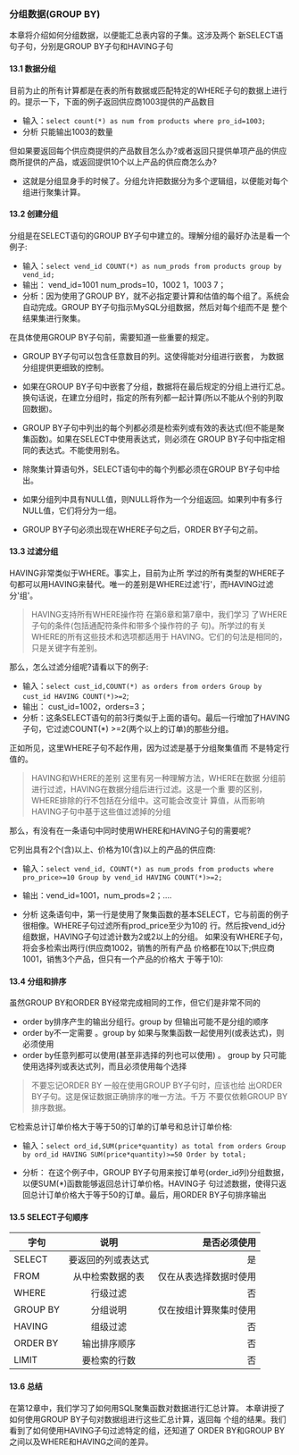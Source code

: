 ### 分组数据(GROUP BY)
本章将介绍如何分组数据，以便能汇总表内容的子集。这涉及两个 新SELECT语句子句，分别是GROUP BY子句和HAVING子句

#### 13.1 数据分组
目前为止的所有计算都是在表的所有数据或匹配特定的WHERE子句的数据上进行的。提示一下，下面的例子返回供应商1003提供的产品数目

* 输入：`select count(*) as num from products where pro_id=1003;`
* 分析 只能输出1003的数量

但如果要返回每个供应商提供的产品数目怎么办?或者返回只提供单项产品的供应商所提供的产品，或返回提供10个以上产品的供应商怎么办?
* 这就是分组显身手的时候了。分组允许把数据分为多个逻辑组，以便能对每个组进行聚集计算。

#### 13.2 创建分组

分组是在SELECT语句的GROUP BY子句中建立的。理解分组的最好办法是看一个例子:

* 输入：`select vend_id COUNT(*) as num_prods from products group by vend_id;`
* 输出： vend_id=1001 num_prods=10，1002 1，1003 7；
* 分析：因为使用了GROUP BY，就不必指定要计算和估值的每个组了。系统会自动完成。GROUP BY子句指示MySQL分组数据，然后对每个组而不是 整个结果集进行聚集。


在具体使用GROUP BY子句前，需要知道一些重要的规定。

* GROUP BY子句可以包含任意数目的列。这使得能对分组进行嵌套， 为数据分组提供更细致的控制。

* 如果在GROUP BY子句中嵌套了分组，数据将在最后规定的分组上进行汇总。换句话说，在建立分组时，指定的所有列都一起计算(所以不能从个别的列取回数据)。

* GROUP BY子句中列出的每个列都必须是检索列或有效的表达式(但不能是聚集函数)。如果在SELECT中使用表达式，则必须在 GROUP BY子句中指定相同的表达式。不能使用别名。

* 除聚集计算语句外，SELECT语句中的每个列都必须在GROUP BY子句中给出。

* 如果分组列中具有NULL值，则NULL将作为一个分组返回。如果列中有多行NULL值，它们将分为一组。

* GROUP BY子句必须出现在WHERE子句之后，ORDER BY子句之前。

#### 13.3 过滤分组

HAVING非常类似于WHERE。事实上，目前为止所 学过的所有类型的WHERE子句都可以用HAVING来替代。唯一的差别是WHERE过滤'行'，而HAVING过滤分'组'。

> HAVING支持所有WHERE操作符 在第6章和第7章中，我们学习 了WHERE子句的条件(包括通配符条件和带多个操作符的子 句)。所学过的有关WHERE的所有这些技术和选项都适用于 HAVING。它们的句法是相同的，只是关键字有差别。

那么，怎么过滤分组呢?请看以下的例子:

* 输入：`select cust_id,COUNT(*) as orders from orders Group by cust_id HAVING COUNT(*)>=2`;
* 输出： cust_id=1002，orders=3；
* 分析：这条SELECT语句的前3行类似于上面的语句。最后一行增加了HAVING子句，它过滤COUNT(*) >=2(两个以上的订单)的那些分组。

正如所见，这里WHERE子句不起作用，因为过滤是基于分组聚集值而 不是特定行值的。

> HAVING和WHERE的差别 这里有另一种理解方法，WHERE在数据 分组前进行过滤，HAVING在数据分组后进行过滤。这是一个重 要的区别，WHERE排除的行不包括在分组中。这可能会改变计 算值，从而影响HAVING子句中基于这些值过滤掉的分组

那么，有没有在一条语句中同时使用WHERE和HAVING子句的需要呢?

它列出具有2个(含)以上、价格为10(含)以上的产品的供应商:

* 输入：`select vend_id, COUNT(*) as num_prods from products where pro_price>=10 Group by vend_id HAVING COUNT(*)>=2;`

* 输出：vend_id=1001，num_prods=2；....
* 分析 这条语句中，第一行是使用了聚集函数的基本SELECT，它与前面的例子很相像。WHERE子句过滤所有prod_price至少为10的 行。然后按vend_id分组数据，HAVING子句过滤计数为2或2以上的分组。 如果没有WHERE子句，将会多检索出两行(供应商1002，销售的所有产品 价格都在10以下;供应商1001，销售3个产品，但只有一个产品的价格大 于等于10):


#### 13.4 分组和排序
虽然GROUP BY和ORDER BY经常完成相同的工作，但它们是非常不同的
       
* order by排序产生的输出分组行。group by 但输出可能不是分组的顺序
* order by不一定需要 。group by 如果与聚集函数一起使用列(或表达式)，则必须使用
* order by任意列都可以使用(甚至非选择的列也可以使用) 。 group by 只可能使用选择列或表达式列，而且必须使用每个选择 

> 不要忘记ORDER BY 一般在使用GROUP BY子句时，应该也给 出ORDER BY子句。这是保证数据正确排序的唯一方法。千万 不要仅依赖GROUP BY排序数据。


它检索总计订单价格大于等于50的订单的订单号和总计订单价格:

* 输入：`select ord_id,SUM(price*quantity) as total from orders Group by ord_id HAVING SUM(price*quantity)>=50 Order by total;`

* 分析： 在这个例子中，GROUP BY子句用来按订单号(order_id列)分组数据，以便SUM(*)函数能够返回总计订单价格。HAVING子 句过滤数据，使得只返回总计订单价格大于等于50的订单。最后，用ORDER BY子句排序输出


#### 13.5 SELECT子句顺序


| 字句 | 说明 | 是否必须使用
| - | :-: | -: |  
| SELECT | 要返回的列或表达式 | 是
| FROM   | 从中检索数据的表   |仅在从表选择数据时使用
| WHERE  | 行级过滤          |否
| GROUP BY  | 分组说明          |仅在按组计算聚集时使用
| HAVING  | 组级过滤          |否
| ORDER BY  | 输出排序顺序          |否
| LIMIT | 要检索的行数          |否

#### 13.6 总结
在第12章中，我们学习了如何用SQL聚集函数对数据进行汇总计算。 本章讲授了如何使用GROUP BY子句对数据组进行这些汇总计算，返回每 个组的结果。我们看到了如何使用HAVING子句过滤特定的组，还知道了 ORDER BY和GROUP BY之间以及WHERE和HAVING之间的差异。







